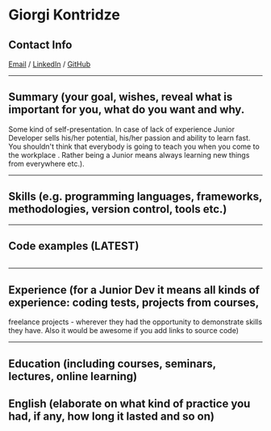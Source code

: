 # **Giorgi Kontridze**

## **Contact Info**

[Email](mailto:giorgi.kontridze21@gmail.com) / [LinkedIn](https://www.linkedin.com/in/giorgi-kontridze-20515a184/) / [GitHub](https://github.com/giorgikontridze/)
___
## **Summary** (your goal, wishes, reveal what is important for you, what do you want and why.
Some kind of self-presentation. In case of lack of experience  Junior Developer sells his/her potential, his/her passion and ability to learn fast. You shouldn't think that everybody is going to teach you when you come to the workplace . Rather being a Junior means always
learning new things from everywhere etc.).
___
## **Skills** (e.g. programming languages, frameworks, methodologies, version control, tools etc.)
___

## **Code examples** (LATEST)


```

```     
___

## **Experience** (for a Junior Dev it means all kinds of experience: coding tests, projects from courses,
freelance projects - wherever they had the opportunity to demonstrate skills they have.
Also it would be awesome if you add links to source code)

___

## **Education** (including courses, seminars, lectures, online learning)

## **English** (elaborate on what kind of practice you had, if any, how long it lasted and so on)
